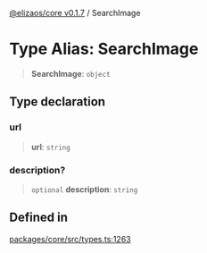 [@elizaos/core v0.1.7](../index.md) / SearchImage

# Type Alias: SearchImage

> **SearchImage**: `object`

## Type declaration

### url

> **url**: `string`

### description?

> `optional` **description**: `string`

## Defined in

[packages/core/src/types.ts:1263](https://github.com/elizaOS/eliza/blob/main/packages/core/src/types.ts#L1263)
